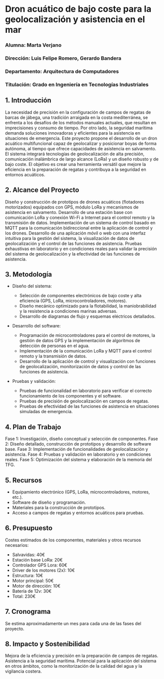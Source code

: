 # Dron acuático de bajo coste para la geolocalización y asistencia en el mar

### **Alumna:** Marta Verjano
### **Dirección:** Luis Felipe Romero, Gerardo Bandera
### **Departamento:** Arquitectura de Computadores
### **Titulación:** Grado en Ingeniería en Tecnologías Industriales


##  1. Introducción

La necesidad de precisión en la configuración de campos de regatas de barcas de jábega, una tradición arraigada en la costa mediterránea, se enfrenta a los desafíos de los métodos manuales actuales, que resultan en imprecisiones y consumo de tiempo. Por otro lado, la seguridad marítima demanda soluciones innovadoras y eficientes para la asistencia en situaciones de emergencia. Este proyecto propone el desarrollo de un dron acuático multifuncional capaz de geolocalizar y posicionar boyas de forma autónoma, al tiempo que ofrece capacidades de asistencia en salvamento. El sistema integrará tecnologías de geolocalización de alta precisión, comunicación inalámbrica de largo alcance (LoRa) y un diseño robusto y de bajo coste. El objetivo es crear una herramienta versátil que mejore la eficiencia en la preparación de regatas y contribuya a la seguridad en entornos acuáticos.

##  2. Alcance del Proyecto

Diseño y construcción de prototipos de drones acuáticos (flotadores motorizados) equipados con GPS, módulo LoRa y mecanismos de asistencia en salvamento.
Desarrollo de una estación base con comunicación LoRa y conexión Wi-Fi a Internet para el control remoto y la transmisión de datos.
Implementación de un sistema de control basado en MQTT para la comunicación bidireccional entre la aplicación de control y los drones.
Desarrollo de una aplicación móvil o web con una interfaz intuitiva para la gestión del sistema, la visualización de datos de geolocalización y el control de las funciones de asistencia.
Pruebas exhaustivas en laboratorio y en condiciones reales para validar la precisión del sistema de geolocalización y la efectividad de las funciones de asistencia.

##  3. Metodología

* Diseño del sistema:
	* Selección de componentes electrónicos de bajo coste y alta eficiencia (GPS, LoRa, microcontroladores, motores).
	* Diseño mecánico optimizado para la flotabilidad, la maniobrabilidad y la resistencia a condiciones marinas adversas.
	* Desarrollo de diagramas de flujo y esquemas eléctricos detallados.
	
* Desarrollo del software:
	* Programación de microcontroladores para el control de motores, la gestión de datos GPS y la implementación de algoritmos de detección de personas en el agua.
	* Implementación de la comunicación LoRa y MQTT para el control remoto y la transmisión de datos.
	* Desarrollo de la aplicación de control y visualización con funciones de geolocalización, monitorización de datos y control de las funciones de asistencia.

* Pruebas y validación:
	* Pruebas de funcionalidad en laboratorio para verificar el correcto funcionamiento de los componentes y el software.
	* Pruebas de precisión de geolocalización en campos de regatas.
	* Pruebas de efectividad de las funciones de asistencia en situaciones simuladas de emergencia.
	
## 4. Plan de Trabajo

Fase 1: Investigación, diseño conceptual y selección de componentes.
Fase 2: Diseño detallado, construcción de prototipos y desarrollo de software base.
Fase 3: Implementación de funcionalidades de geolocalización y asistencia.
Fase 4: Pruebas y validación en laboratorio y en condiciones reales.
Fase 5: Optimización del sistema y elaboración de la memoria del TFG.

## 5. Recursos

* Equipamiento electrónico (GPS, LoRa, microcontroladores, motores, etc.).
* Software de diseño y programación.
* Materiales para la construcción de prototipos.
* Acceso a campos de regatas y entornos acuáticos para pruebas.

## 6. Presupuesto

Costes estimados de los componentes, materiales y otros recursos necesarios:

* Salvavidas: 40€
* Estación base LoRa: 20€
* Controlador GPS Lora: 60€
* Driver de los motores (2x): 10€
* Estructura: 10€
* Motor principal: 50€
* Motor de dirección: 10€
* Batería de 12v: 30€
* Total: 230€                     

## 7. Cronograma

Se estima aproximadamente un mes para cada una de las fases del proyecto.

## 8. Impacto y Sostenibilidad

Mejora de la eficiencia y precisión en la preparación de campos de regatas.
Asistencia a la seguridad marítima.
Potencial para la aplicación del sistema en otros ámbitos, como la monitorización de la calidad del agua y la vigilancia costera.